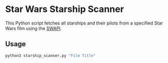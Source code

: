 # Star Wars Starship Scanner

This Python script fetches all starships and their pilots from a specified Star Wars film using the [SWAPI](https://swapi.dev/).

## Usage

```bash
python3 starship_scanner.py "Film Title"
